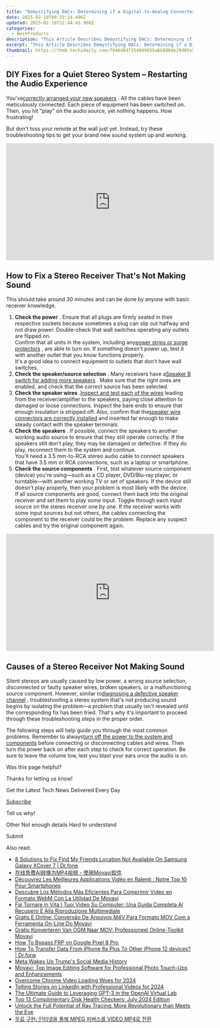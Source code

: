 ```yaml
---
title: "Demystifying DACs: Determining if a Digital-to-Analog Converter Is Right for You"
date: 2025-02-10T00:33:14.496Z
updated: 2025-02-16T22:44:43.966Z
categories:
  - BestProducts
description: "This Article Describes Demystifying DACs: Determining if a Digital-to-Analog Converter Is Right for You"
excerpt: "This Article Describes Demystifying DACs: Determining if a Digital-to-Analog Converter Is Right for You"
thumbnail: https://thmb.techidaily.com/f946d84f254099655a6b886de29d65e5f587fa0ecc62cec124a4f1eb3cdbb6d6.jpg
---
```


## DIY Fixes for a Quiet Stereo System – Restarting the Audio Experience
 You've[correctly arranged your new speakers](https://www.lifewire.com/placing-speakers-correctly-3134857) . All the cables have been meticulously connected. Each piece of equipment has been switched on. Then, you hit "play" on the audio source, yet nothing happens. How frustrating!

 But don't toss your remote at the wall just yet. Instead, try these troubleshooting tips to get your brand new sound system up and working.

<!-- affiliate ads begin -->
<iframe width="560" height="315" src="https://www.youtube.com/embed/poI1NQxHfjc?si=ZLG0wziYcTKIKwL5" title="YouTube video player" frameborder="0" allow="accelerometer; autoplay; clipboard-write; encrypted-media; gyroscope; picture-in-picture; web-share" referrerpolicy="strict-origin-when-cross-origin" allowfullscreen></iframe>
<!-- affiliate ads end -->

## How to Fix a Stereo Receiver That's Not Making Sound

 This should take around 30 minutes and can be done by anyone with basic receiver knowledge.

1. **Check the power** . Ensure that all plugs are firmly seated in their respective sockets because sometimes a plug can slip out halfway and not draw power. Double-check that wall switches operating any outlets are flipped on.  
 Confirm that all units in the system, including any[power strips or surge protectors](https://www.lifewire.com/surge-protectors-4145796) , are able to turn on. If something doesn't power up, test it with another outlet that you know functions properly.  
 It's a good idea to connect equipment to outlets that don't have wall switches.
2. **Check the speaker/source selection** . Many receivers have a[Speaker B switch for adding more speakers](https://www.lifewire.com/benefits-of-adding-speakers-using-b-switch-3134657) . Make sure that the right ones are enabled, and check that the correct source has been selected.
3. **Check the speaker wires** .[Inspect and test each of the wires](https://www.lifewire.com/quickly-test-speaker-connections-3135135) leading from the receiver/amplifier to the speakers, paying close attention to damaged or loose connections. Inspect the bare ends to ensure that enough insulation is stripped off. Also, confirm that the[speaker wire connectors are correctly installed](https://www.lifewire.com/choose-different-speakerwire-connectors-4135435) and inserted far enough to make steady contact with the speaker terminals.
4. **Check the speakers** . If possible, connect the speakers to another working audio source to ensure that they still operate correctly. If the speakers still don't play, they may be damaged or defective. If they do play, reconnect them to the system and continue.  
 You'll need a 3.5 mm-to-RCA stereo audio cable to connect speakers that have 3.5 mm or RCA connections, such as a laptop or smartphone.
5. **Check the source components** . First, test whatever source component (device) you're using—such as a CD player, DVD/Blu-ray player, or turntable—with another working TV or set of speakers. If the device still doesn't play properly, then your problem is most likely with the device.  
 If all source components are good, connect them back into the original receiver and set them to play some input. Toggle through each input source on the stereo receiver one by one. If the receiver works with some input sources but not others, the cables connecting the component to the receiver could be the problem. Replace any suspect cables and try the original component again.

<!-- affiliate ads begin -->
<iframe width="560" height="315" src="https://www.youtube.com/embed/XoC2TGp1PLY?si=iH9xs76NhWn4pP-E" title="YouTube video player" frameborder="0" allow="accelerometer; autoplay; clipboard-write; encrypted-media; gyroscope; picture-in-picture; web-share" referrerpolicy="strict-origin-when-cross-origin" allowfullscreen></iframe>
<!-- affiliate ads end -->

## Causes of a Stereo Receiver Not Making Sound

 Silent stereos are usually caused by low power, a wrong source selection, disconnected or faulty speaker wires, broken speakers, or a malfunctioning source component. However, similar to[diagnosing a defective speaker channel](https://www.lifewire.com/troubleshoot-speaker-channel-3135138) , troubleshooting a stereo system that's not producing sound begins by isolating the problem—a problem that usually isn't revealed until the corresponding fix has been tried. That's why it's important to proceed through these troubleshooting steps in the proper order.

 The following steps will help guide you through the most common problems. Remember to always[turn off the power to the system and components](https://www.lifewire.com/reboot-your-stereo-3135144) before connecting or disconnecting cables and wires. Then turn the power back on after each step to check for correct operation. Be sure to leave the volume low, lest you blast your ears once the audio is on.

Was this page helpful?

Thanks for letting us know!

 Get the Latest Tech News Delivered Every Day

[Subscribe](https://www.lifewire.com/#)

Tell us why!

 Other  Not enough details  Hard to understand

 Submit

<ins class="adsbygoogle"
     style="display:block"
     data-ad-format="autorelaxed"
     data-ad-client="ca-pub-7571918770474297"
     data-ad-slot="1223367746"></ins>

<ins class="adsbygoogle"
     style="display:block"
     data-ad-client="ca-pub-7571918770474297"
     data-ad-slot="8358498916"
     data-ad-format="auto"
     data-full-width-responsive="true"></ins>

<span class="atpl-alsoreadstyle">Also read:</span>
<div><ul>
<li><a href="https://location-fake.techidaily.com/8-solutions-to-fix-find-my-friends-location-not-available-on-samsung-galaxy-xcover-7-drfone-by-drfone-virtual-android/"><u>8 Solutions to Fix Find My Friends Location Not Available On Samsung Galaxy XCover 7 | Dr.fone</u></a></li>
<li><a href="https://techtrends.techidaily.com/aimp4-movavi/"><u>在线免费AI转换为MP4视频 - 使用Movavi软件</u></a></li>
<li><a href="https://techtrends.techidaily.com/decouvrez-les-meilleures-applications-video-en-ralenti-notre-top-10-pour-smartphones/"><u>Découvrez Les Meilleures Applications Vidéo en Ralenti : Notre Top 10 Pour Smartphones</u></a></li>
<li><a href="https://techtrends.techidaily.com/descubre-los-metodos-mas-eficientes-para-comprimir-video-en-formato-webm-con-la-utilidad-de-movavi/"><u>Descubre Los Métodos Más Eficientes Para Comprimir Video en Formato WebM Con La Utilidad De Movavi</u></a></li>
<li><a href="https://techtrends.techidaily.com/fai-tornare-in-vita-i-tuoi-video-su-computer-una-guida-completa-al-recupero-e-alla-riproduzione-multimediale/"><u>Fai Tornare in Vita I Tuoi Video Su Computer: Una Guida Completa Al Recupero E Alla Riproduzione Multimediale</u></a></li>
<li><a href="https://techtrends.techidaily.com/gratis-e-online-conversao-de-arquivos-m4v-para-formato-mov-com-a-ferramenta-on-line-do-movavi/"><u>Gratis E Online: Conversão De Arquivos M4V Para Formato MOV Com a Ferramenta On-Line Do Movavi</u></a></li>
<li><a href="https://techtrends.techidaily.com/gratis-konverteren-van-ogm-naar-mov-professioneel-online-toolkit-movavi/"><u>Gratis Konverteren Van OGM Naar MOV: Professioneel Online-Toolkit Movavi</u></a></li>
<li><a href="https://phone-solutions.techidaily.com/how-to-bypass-frp-on-google-pixel-8-pro-by-drfone-android-unlock-remove-google-frp/"><u>How To Bypass FRP on Google Pixel 8 Pro</u></a></li>
<li><a href="https://review-topics.techidaily.com/how-to-transfer-data-from-iphone-6s-plus-to-other-iphone-12-devices-drfone-by-drfone-transfer-data-from-ios-transfer-data-from-ios/"><u>How To Transfer Data From iPhone 6s Plus To Other iPhone 12 devices? | Dr.fone</u></a></li>
<li><a href="https://facebook.techidaily.com/meta-wakes-up-trumps-social-media-history/"><u>Meta Wakes Up Trump's Social Media History</u></a></li>
<li><a href="https://techtrends.techidaily.com/movavi-top-image-editing-software-for-professional-photo-touch-ups-and-enhancements/"><u>Movavi: Top Image Editing Software for Professional Photo Touch-Ups and Enhancements</u></a></li>
<li><a href="https://facebook-video-recording.techidaily.com/overcome-chrome-video-loading-woes-for-2024/"><u>Overcome Chrome Video Loading Woes for 2024</u></a></li>
<li><a href="https://vimeo-videos.techidaily.com/telling-stories-on-linkedin-with-professional-videos-for-2024/"><u>Telling Stories on LinkedIn with Professional Videos for 2024</u></a></li>
<li><a href="https://tech-revival.techidaily.com/the-ultimate-guide-to-leveraging-gpt-3-in-the-openai-virtual-lab/"><u>The Ultimate Guide to Leveraging GPT-3 in the OpenAI Virtual Lab</u></a></li>
<li><a href="https://techno-recovery.techidaily.com/top-13-complimentary-disk-health-checkers-july-2024-edition/"><u>Top 13 Complimentary Disk Health Checkers: July 2024 Edition</u></a></li>
<li><a href="https://buynow-tips.techidaily.com/unlock-the-full-potential-of-ray-tracing-more-revolutionary-than-meets-the-eye/"><u>Unlock the Full Potential of Ray Tracing: More Revolutionary than Meets the Eye</u></a></li>
<li><a href="https://techtrends.techidaily.com/mpeg-video-mp4/"><u>무료 구현: 인터넷을 통해 MPEG 피버스를 VIDEO MP4로 전환</u></a></li>
</ul></div>


